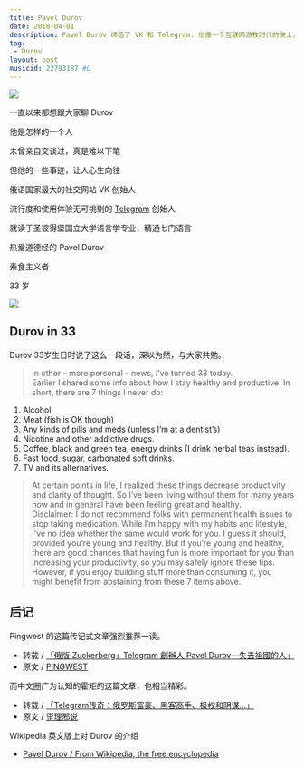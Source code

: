 ```yaml
---
title: Pavel Durov
date: 2018-04-01
description: Pavel Durov 缔造了 VK 和 Telegram. 他像一个互联网游牧时代的侠士，周旋于各国，推崇自由与平等。他是这个时代的英雄。
tag: 
 - Durov
layout: post
musicid: 22793187 #L
---
```


![](https://ws1.sinaimg.cn/large/78905b2cgy1fqh1ajbxvhj20jg0c711i.jpg)

<!--more-->

一直以来都想跟大家聊 Durov  

他是怎样的一个人

未曾亲自交谈过，真是难以下笔

但他的一些事迹，让人心生向往

俄语国家最大的社交网站 VK 创始人  

流行度和使用体验无可挑剔的 [Telegram](/Telegram) 创始人  

就读于圣彼得堡国立大学语言学专业，精通七门语言  

热爱道德经的 Pavel Durov  

素食主义者  

33 岁

![](https://ws1.sinaimg.cn/large/78905b2cgy1fqh1arqgemj20iw0cmmxy.jpg)

## Durov in 33

Durov 33岁生日时说了这么一段话，深以为然，与大家共勉。

> In other – more personal – news, I’ve turned 33 today.  
Earlier I shared some info about how I stay healthy and productive. In short, there are 7 things I never do:
1. Alcohol
2. Meat (fish is OK though)
3. Any kinds of pills and meds (unless I’m at a dentist’s)
4. Nicotine and other addictive drugs.
5. Coffee, black and green tea, energy drinks (I drink herbal teas instead).
6. Fast food, sugar, carbonated soft drinks.
7. TV and its alternatives.  

> At certain points in life, I realized these things decrease productivity and clarity of thought. So I’ve been living without them for many years now and in general have been feeling great and healthy.  
Disclaimer: I do not recommend folks with permanent health issues to stop taking  medication. While I’m happy with my habits and lifestyle, I’ve no idea whether the same would work for you. I guess it should, provided you’re young and healthy. But if you’re young and healthy, there are good chances that having fun is more important for you than increasing your productivity, so you may safely ignore these tips. However, if you enjoy building stuff more than consuming it, you might benefit from abstaining from these 7 items above.  

## 后记

Pingwest 的这篇传记式文章强烈推荐一读。

* 转载 / [「俄版 Zuckerberg」Telegram 創辦人 Pavel Durov—失去祖國的人」](https://www.ynewtime.com/Durov-2)  
* 原文 / [PINGWEST](http://www.pingwest.com/the-legendary-life-of-pavel-durov-founder-of-vk-and-telegram/)

而中文圈广为认知的霍矩的这篇文章，也相当精彩。

* 转载 / [「Telegram传奇：俄罗斯富豪、黑客高手、极权和阴谋...」](https://www.ynewtime.com/Durov-3)
* 原文 / [歪理邪说](https://mp.weixin.qq.com/s/y3wQOb6gwMxCDhRKbiSz4Q)

Wikipedia 英文版上对 Durov 的介绍

* [Pavel Durov / From Wikipedia, the free encyclopedia](https://en.wikipedia.org/wiki/Pavel_Durov)
